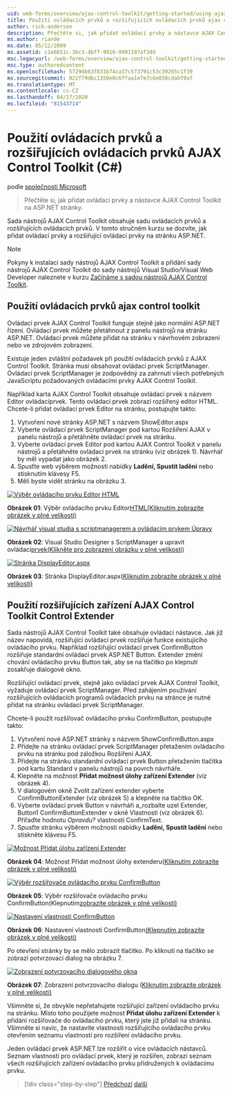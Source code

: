 ```yaml
---
uid: web-forms/overview/ajax-control-toolkit/getting-started/using-ajax-control-toolkit-controls-and-control-extenders-cs
title: Použití ovládacích prvků a rozšiřujících ovládacích prvků ajax control toolkit (C#) | Dokumenty společnosti Microsoft
author: rick-anderson
description: Přečtěte si, jak přidat ovládací prvky a nástavce AJAX Control Toolkit na ASP.NET stránky.
ms.author: riande
ms.date: 05/12/2009
ms.assetid: c1e6b51c-3bc3-4bf7-9916-9991197af3dd
msc.legacyurl: /web-forms/overview/ajax-control-toolkit/getting-started/using-ajax-control-toolkit-controls-and-control-extenders-cs
msc.type: authoredcontent
ms.openlocfilehash: 5729db63f831b74ca37c573791c53c39265c1f39
ms.sourcegitcommit: 022f79dbc1350e0c6ffaa1e7e7c6e850cdabf9af
ms.translationtype: MT
ms.contentlocale: cs-CZ
ms.lasthandoff: 04/17/2020
ms.locfileid: "81543714"
---
```

# <a name="using-ajax-control-toolkit-controls-and-control-extenders-c"></a>Použití ovládacích prvků a rozšiřujících ovládacích prvků AJAX Control Toolkit (C#)

podle [společnosti Microsoft](https://github.com/microsoft)

> Přečtěte si, jak přidat ovládací prvky a nástavce AJAX Control Toolkit na ASP.NET stránky.

Sada nástrojů AJAX Control Toolkit obsahuje sadu ovládacích prvků a rozšiřujících ovládacích prvků. V tomto stručném kurzu se dozvíte, jak přidat ovládací prvky a rozšiřující ovládací prvky na stránku ASP.NET.

> [!NOTE] 
> 
> Pokyny k instalaci sady nástrojů AJAX Control Toolkit a přidání sady nástrojů AJAX Control Toolkit do sady nástrojů Visual Studio/Visual Web Developer naleznete v kurzu [Začínáme s sadou nástrojů AJAX Control Toolkit](get-started-with-the-ajax-control-toolkit-cs.md).

## <a name="using-ajax-control-toolkit-controls"></a>Použití ovládacích prvků ajax control toolkit

Ovládací prvek AJAX Control Toolkit funguje stejně jako normální ASP.NET řízení. Ovládací prvek můžete přetáhnout z panelu nástrojů na stránku ASP.NET. Ovládací prvek můžete přidat na stránku v návrhovém zobrazení nebo ve zdrojovém zobrazení.

Existuje jeden zvláštní požadavek při použití ovládacích prvků z AJAX Control Toolkit. Stránka musí obsahovat ovládací prvek ScriptManager. Ovládací prvek ScriptManager je zodpovědný za zahrnutí všech potřebných JavaScriptu požadovaných ovládacími prvky AJAX Control Toolkit.

Například karta AJAX Control Toolkit obsahuje ovládací prvek s názvem Editor ovládacíprvek. Tento ovládací prvek zobrazí rozšířený editor HTML. Chcete-li přidat ovládací prvek Editor na stránku, postupujte takto:

1. Vytvoření nové stránky ASP.NET s názvem ShowEditor.aspx
2. Vyberte ovládací prvek ScriptManager pod kartou Rozšíření AJAX v panelu nástrojů a přetáhněte ovládací prvek na stránku.
3. Vyberte ovládací prvek Editor pod kartou AJAX Control Toolkit v panelu nástrojů a přetáhněte ovládací prvek na stránku (viz obrázek 1). Návrhář by měl vypadat jako obrázek 2.
4. Spusťte web výběrem možnosti nabídky **Ladění, Spustit ladění** nebo stisknutím klávesy F5.
5. Měli byste vidět stránku na obrázku 3.

[![Výběr ovládacího prvku Editor HTML](using-ajax-control-toolkit-controls-and-control-extenders-cs/_static/image1.jpg)](using-ajax-control-toolkit-controls-and-control-extenders-cs/_static/image1.png)

**Obrázek 01**: Výběr ovládacího prvku Editor[HTML(Kliknutím zobrazíte obrázek v plné velikosti)](using-ajax-control-toolkit-controls-and-control-extenders-cs/_static/image2.png)

[![Návrhář visual studia s scriptmanagerem a ovládacím prvkem Úpravy](using-ajax-control-toolkit-controls-and-control-extenders-cs/_static/image2.jpg)](using-ajax-control-toolkit-controls-and-control-extenders-cs/_static/image3.png)

**Obrázek 02**: Visual Studio Designer s ScriptManager a upravit ovládací[prvek(Klikněte pro zobrazení obrázku v plné velikosti)](using-ajax-control-toolkit-controls-and-control-extenders-cs/_static/image4.png)

[![Stránka DisplayEditor.aspx](using-ajax-control-toolkit-controls-and-control-extenders-cs/_static/image3.jpg)](using-ajax-control-toolkit-controls-and-control-extenders-cs/_static/image5.png)

**Obrázek 03**: Stránka DisplayEditor.aspx([Kliknutím zobrazíte obrázek v plné velikosti)](using-ajax-control-toolkit-controls-and-control-extenders-cs/_static/image6.png)

## <a name="using-ajax-control-toolkit-control-extenders"></a>Použití rozšiřujících zařízení AJAX Control Toolkit Control Extender

Sada nástrojů AJAX Control Toolkit také obsahuje ovládací nástavce. Jak již název napovídá, rozšiřující ovládací prvek rozšiřuje funkce existujícího ovládacího prvku. Například rozšiřující ovládací prvek ConfirmButton rozšiřuje standardní ovládací prvek ASP.NET Button. Extender změní chování ovládacího prvku Button tak, aby se na tlačítko po klepnutí zosakřuje dialogové okno.

Rozšiřující ovládací prvek, stejně jako ovládací prvek AJAX Control Toolkit, vyžaduje ovládací prvek ScriptManager. Před zahájením používání rozšiřujících ovládacích programů ovládacích prvku na stránce je nutné přidat na stránku ovládací prvek ScriptManager.

Chcete-li použít rozšiřovač ovládacího prvku ConfirmButton, postupujte takto:

1. Vytvoření nové ASP.NET stránky s názvem ShowConfirmButton.aspx
2. Přidejte na stránku ovládací prvek ScriptManager přetažením ovládacího prvku na stránku pod záložkou Rozšíření AJAX.
3. Přidejte na stránku standardní ovládací prvek Button přetažením tlačítka pod kartu Standard v panelu nástrojů na povrch návrháře.
4. Klepněte na možnost **Přidat možnost úlohy zařízení Extender** (viz obrázek 4).
5. V dialogovém okně Zvolit zařízení extender vyberte ConfirmButtonExtender (viz obrázek 5) a klepněte na tlačítko OK.
6. Vyberte ovládací prvek Button v návrháři a\_rozbalte uzel Extender, Button1 ConfirmButtonExtender v okně Vlastnosti (viz obrázek 6). Přiřaďte hodnotu *Opravdu?* vlastnosti ConfirmText.
7. Spusťte stránku výběrem možnosti nabídky **Ladění, Spustit ladění** nebo stiskněte klávesu F5.

[![Možnost Přidat úlohu zařízení Extender](using-ajax-control-toolkit-controls-and-control-extenders-cs/_static/image4.jpg)](using-ajax-control-toolkit-controls-and-control-extenders-cs/_static/image7.png)

**Obrázek 04**: Možnost Přidat možnost úlohy extenderu([Kliknutím zobrazíte obrázek v plné velikosti)](using-ajax-control-toolkit-controls-and-control-extenders-cs/_static/image8.png)

[![Výběr rozšiřovače ovládacího prvku ConfirmButton](using-ajax-control-toolkit-controls-and-control-extenders-cs/_static/image5.jpg)](using-ajax-control-toolkit-controls-and-control-extenders-cs/_static/image9.png)

**Obrázek 05**: Výběr rozšiřovače ovládacího prvku ConfirmButton(Klepnutím[zobrazíte obrázek v plné velikosti)](using-ajax-control-toolkit-controls-and-control-extenders-cs/_static/image10.png)

[![Nastavení vlastnosti ConfirmButton](using-ajax-control-toolkit-controls-and-control-extenders-cs/_static/image6.jpg)](using-ajax-control-toolkit-controls-and-control-extenders-cs/_static/image11.png)

**Obrázek 06**: Nastavení vlastnosti ConfirmButton[(Klepnutím zobrazíte obrázek v plné velikosti)](using-ajax-control-toolkit-controls-and-control-extenders-cs/_static/image12.png)

Po otevření stránky by se mělo zobrazit tlačítko. Po kliknutí na tlačítko se zobrazí potvrzovací dialog na obrázku 7.

[![Zobrazení potvrzovacího dialogového okna](using-ajax-control-toolkit-controls-and-control-extenders-cs/_static/image7.jpg)](using-ajax-control-toolkit-controls-and-control-extenders-cs/_static/image13.png)

**Obrázek 07**: Zobrazení potvrzovacího dialogu ([Kliknutím zobrazíte obrázek v plné velikosti)](using-ajax-control-toolkit-controls-and-control-extenders-cs/_static/image14.png)

Všimněte si, že obvykle nepřetahujete rozšiřující zařízení ovládacího prvku na stránku. Místo toho použijete možnost **Přidat úlohu zařízení Extender** k přidání rozšiřovače do ovládacího prvku, který jste již přidali na stránku. Všimněte si navíc, že nastavíte vlastnosti rozšiřujícího ovládacího prvku otevřením seznamu vlastností pro rozšíření ovládacího prvku.

Jeden ovládací prvek ASP.NET lze rozšířit o více ovládacích nástavců. Seznam vlastností pro ovládací prvek, který je rozšířen, zobrazí seznam všech rozšiřujících zařízení ovládacího prvku přidružených k ovládacímu prvku.

> [!div class="step-by-step"]
> [Předchozí](get-started-with-the-ajax-control-toolkit-cs.md)
> [další](creating-a-custom-ajax-control-toolkit-control-extender-cs.md)
